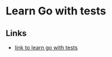 # Learn Go with tests

## Links
- [link to learn go with tests](https://github.com/quii/learn-go-with-tests)
